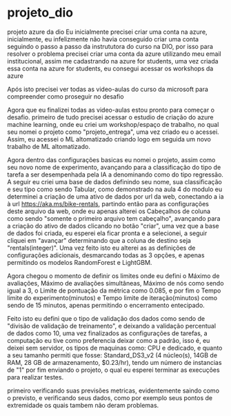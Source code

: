 # projeto_dio
projeto azure da dio
Eu inicialmente precisei criar uma conta na azure, inicialmente, eu infelizmente não havia conseguido criar uma conta seguindo o passo a passo da instrututora do curso na DIO, por isso para resolver o problema precisei criar uma conta da azure utilizando meu email institucional, assim me cadastrando na azure for students, uma vez criada essa conta na azure for students, eu consegui acessar os workshops da azure

Após isto precisei ver todas as video-aulas do curso da microsoft para compreender como proseguir no desafio

Agora que eu finalizei todas as video-aulas estou pronto para começar o desafio.
primeiro de tudo precisei acessar o estudio de criação do azure machine learning, onde eu criei um workshop/espaço de trabalho, no qual seu nomei o projeto como "projeto_entrega", uma vez criado eu o acessei. Assim, eu acessei o ML altomatizado criando logo em seguida um novo trabalho de ML altomatizado.

Agora dentro das configurações basicas eu nomei o projeto, assim como seu novo nome de experimento, avançando para a classificação do tipo de tarefa a ser desempenhada pela IA a denominando como do tipo regressão. A seguir eu criei uma base de dados definindo seu nome, sua classificação e seu tipo como sendo Tabular, como demonstrado na aula 4 do modulo eu determinei a criação de uma ativo de dados por url da web, conectando a ia à url https://aka.ms/bike-rentals, partindo então para as configurações deste arquivo da web, onde eu apenas alterei os Cabeçalhos de coluna como sendo "somente o primeiro arquivo tem cabeçalho", avançando para a criação do ativo de dados clicando no botão "criar", uma vez que a base de dados foi criada, eu esperei ela ficar pronta e a selecionei, a seguir cliquei em "avançar" determinando que a coluna de destino seja "rentals(integer)". Uma vez feito isto eu alterei as as definições de configurações adicionais, desmarcando todas as 3 opções, e apenas permitindo os modelos RandomForest e LightGBM.

Agora chegou o momento de definir os limites onde eu defini o Máximo de avaliações, Máximo de avaliações simultâneas, Máximo de nós como sendo igual a 3, o Limite de pontuação da métrica como 0.085, e por fim o Tempo limite do experimento(minutos) e Tempo limite de iteração(minutos) como sendo de 15 minutos, apenas permitindo o encerramento entecipado. 

Feito isto eu defini que o tipo de validação dos dados como sendo de "divisão de validação de treinamento", e deixando a validação percentual de dados como 10, uma vez finalizados as configurações de tarefas, a computação eu tive como preferencia deixar como a padrão, isso é, eu deixei sem servidor, os tipos de maquinas como: CPU e dedicado, e quanto a seu tamanho permiti que fosse: Standard_DS3_v2 (4 núcleo(s), 14GB de RAM, 28 GB de armazenamento, $0.23/hr), tendo um número de instancias de "1" por fim enviando o projeto, o qual eu esperei terminar as execuções para realizar testes.

primeiro verificando suas previsões metricas, evidentemente saindo como o previsto, e verificando seus dados, como por exemplo seus pontos de extremidade os quais tambem não deram problemas.

